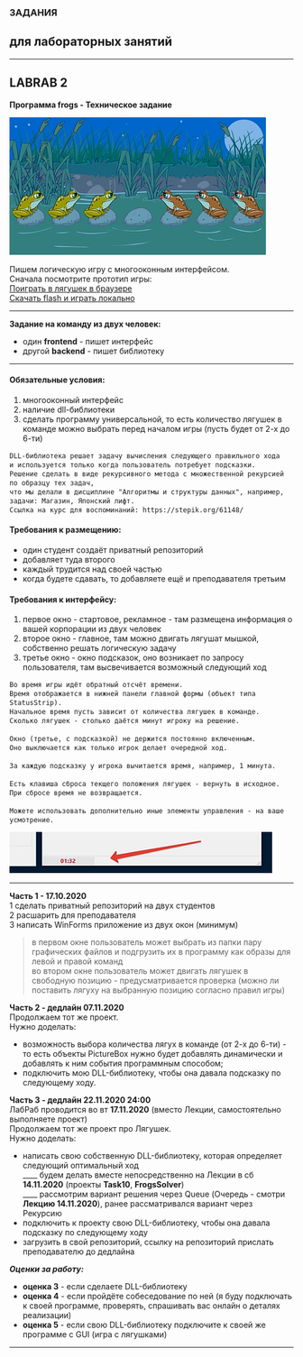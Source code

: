 ### ЗАДАНИЯ  
## для лабораторных занятий  

---  

## LABRAB 2
**Программа frogs - Техническое задание**  

![Скрин программы](https://github.com/permCoding/CSharpOOP/blob/master/images/frogs.jpg)  

Пишем логическую игру с многооконным интерфейсом.  
Сначала посмотрите прототип игры:  
[Поиграть в лягушек в браузере](https://pcoding.ru/frog/frog.html)  
[Скачать flash и играть локально](https://github.com/permCoding/Magistr-2020/blob/master/images/frogs.swf)  

---  

**Задание на команду из двух человек:**  
- один **frontend** - пишет интерфейс  
- другой **backend** - пишет библиотеку  

---  

#### Обязательные условия:  
1) многооконный интерфейс  
2) наличие dll-библиотеки  
3) сделать программу универсальной, то есть количество лягушек в команде можно выбрать перед началом игры (пусть будет от 2-х до 6-ти)  

```
DLL-библиотека решает задачу вычисления следующего правильного хода  
и используется только когда пользователь потребует подсказки.  
Решение сделать в виде рекурсивного метода с множественной рекурсией по образцу тех задач,  
что мы делали в дисциплине "Алгоритмы и структуры данных", например, задачи: Магазин, Японский лифт.  
Ссылка на курс для воспоминаний: https://stepik.org/61148/  
```

#### Требования к размещению:  
- один студент создаёт приватный репозиторий  
- добавляет туда второго  
- каждый трудится над своей частью  
- когда будете сдавать, то добавляете ещё и преподавателя третьим  

#### Требования к интерфейсу:  
1) первое окно - стартовое, рекламное - там размещена информация о вашей корпорации из двух человек  
2) второе окно - главное, там можно двигать лягушат мышкой, собственно решать логическую задачу  
3) третье окно - окно подсказок, оно возникает по запросу пользователя, там высвечивается возможный следующий ход  

```
Во время игры идёт обратный отсчёт времени.  
Время отображается в нижней панели главной формы (объект типа StatusStrip).  
Начальное время пусть зависит от количества лягушек в команде.  
Сколько лягушек - столько даётся минут игроку на решение.  

Окно (третье, с подсказкой) не держится постоянно включенным.  
Оно выключается как только игрок делает очередной ход.  

За каждую подсказку у игрока вычитается время, например, 1 минута.  

Есть клавиша сброса текщего положения лягушек - вернуть в исходное.  
При сбросе время не возвращается.  

Можете использовать дополнительно иные элементы управления - на ваше усмотрение.  
```

![Скрин объекта StatusStrip](https://github.com/permCoding/CSharpOOP/blob/master/images/StatusStrip.jpg)  

---  

**Часть 1 - 17.10.2020**  
1 сделать приватный репозиторий на двух студентов  
2 расшарить для преподавателя  
3 написать WinForms приложение из двух окон (минимум)  
> в первом окне пользователь может выбрать из папки пару графических файлов и подгрузить их в программу как образы для левой и правой команд  
> во втором окне пользователь может двигать лягушек в свободную позицию - предусматривается проверка (можно ли поставить лягуху на выбранную позицию согласно правил игры)  

**Часть 2 - дедлайн 07.11.2020**  
Продолжаем тот же проект.  
Нужно доделать:  
- возможность выбора количества лягух в команде (от 2-х до 6-ти) - то есть объекты PictureBox нужно будет добавлять динамически и добавлять к ним события программным способом;  
- подключить мою DLL-библиотеку, чтобы она давала подсказку по следующему ходу.  

**Часть 3 - дедлайн 22.11.2020 24:00**  
ЛабРаб проводится во вт **17.11.2020** (вместо Лекции, самостоятельно выполняете проект)  
Продолжаем тот же проект про Лягушек.  
Нужно доделать:  
- написать свою собственную DLL-библиотеку, которая определяет следующий оптимальный ход  
____ будем делать вместе непосредственно на Лекции в сб **14.11.2020** (проекты **Task10**, **FrogsSolver**)  
____ рассмотрим вариант решения через Queue (Очередь - смотри **Лекцию 14.11.2020**), ранее рассматривался вариант через Рекурсию  
- подключить к проекту свою DLL-библиотеку, чтобы она давала подсказку по следующему ходу  
- загрузить в свой репозиторий, ссылку на репозиторий прислать преподавателю до дедлайна  

***Оценки за работу:***  
* **оценка 3** - если сделаете DLL-библиотеку  
* **оценка 4** - если пройдёте собеседование по ней (я буду подключать к своей программе, проверять, спрашивать вас онлайн о деталях реализации)  
* **оценка 5** - если свою DLL-библиотеку подключите к своей же программе с GUI (игра с лягушками)  

---  

